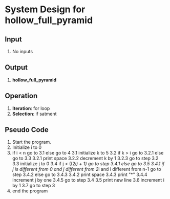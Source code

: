 # System Design for hollow_full_pyramid

## Input
1. No inputs

## Output
1. **hollow_full_pyramid**

## Operation
1. **Iteration**: for loop
2. **Selection**: if satment

## Pseudo Code
1. Start the program.
2. Initialize i to 0
3. if i < n go to 3.1 else go to 4
    3.1 initialize k to 5
    3.2 if k > i go to 3.2.1 else go to 3.3
        3.2.1 print space
        3.2.2 decrement k by 1
        3.2.3 go to step 3.2
    3.3 initialize j to 0
    3.4 if j < ((2*i) + 1) go to step 3.4.1 else go to 3.5
        3.4.1 if j is different from 0 and j different from 2*i and i different from n-1 go to step 3.4.2 else go to 3.4.3
        3.4.2 print space
        3.4.3 print "*"
        3.4.4 increment j by one
        3.4.5 go to step 3.4
    3.5 print new line
    3.6 increment i by 1
    3.7 go to step 3
4. end the program
